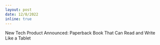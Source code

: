 ```yaml
---
layout: post
date: 12/8/2022
inline: true
---
```


New Tech Product Announced: Paperback Book That Can Read and Write Like a Tablet